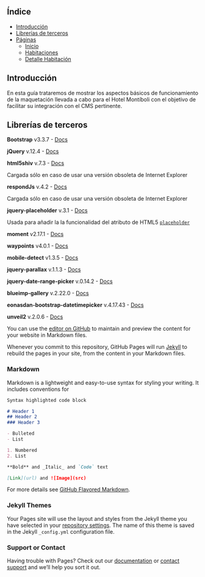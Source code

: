 ## Índice
- [Introducción](#introduccion)
- [Librerías de terceros](#librerias-de-terceros)
- [Páginas](#paginas)
    - [Inicio](#inicio)
    - [Habitaciones](#habitaciones)
    - [Detalle Habitación](#detalle-habitacion)


## Introducción

En esta guía trataremos de mostrar los aspectos básicos de funcionamiento de la maquetación llevada a cabo para el Hotel Montíboli con el objetivo de facilitar su integración con el CMS pertinente.

## Librerías de terceros

**Bootstrap** v3.3.7 - [Docs]()

**jQuery** v.12.4 - [Docs]()

**html5shiv** v.7.3 - [Docs]()

Cargada sólo en caso de usar una versión obsoleta de Internet Explorer

**respondJs** v.4.2 - [Docs]()

Cargada sólo en caso de usar una versión obsoleta de Internet Explorer

**jquery-placeholder** v.3.1 - [Docs]()

Usada para añadir la la funcionalidad del atributo de HTML5 [`placeholder`](http://www.anerbarrena.com/placeholder-html5-3971/)

**moment** v2.17.1 - [Docs]()

**waypoints** v4.0.1 - [Docs]()

**mobile-detect** v1.3.5 - [Docs]()

**jquery-parallax** v.1.1.3 - [Docs](https://github.com/IanLunn/jQuery-Parallax)

**jquery-date-range-picker** v.0.14.2 - [Docs](https://github.com/longbill/jquery-date-range-picker)

**blueimp-gallery** v.2.22.0 - [Docs]()

**eonasdan-bootstrap-datetimepicker** v.4.17.43 - [Docs]()

**unveil2** v.2.0.6 - [Docs]()


You can use the [editor on GitHub](https://github.com/AtoomStudio/montiboli-docs/edit/master/index.md) to maintain and preview the content for your website in Markdown files.

Whenever you commit to this repository, GitHub Pages will run [Jekyll](https://jekyllrb.com/) to rebuild the pages in your site, from the content in your Markdown files.

### Markdown

Markdown is a lightweight and easy-to-use syntax for styling your writing. It includes conventions for

```markdown
Syntax highlighted code block

# Header 1
## Header 2
### Header 3

- Bulleted
- List

1. Numbered
2. List

**Bold** and _Italic_ and `Code` text

[Link](url) and ![Image](src)
```

For more details see [GitHub Flavored Markdown](https://guides.github.com/features/mastering-markdown/).

### Jekyll Themes

Your Pages site will use the layout and styles from the Jekyll theme you have selected in your [repository settings](https://github.com/AtoomStudio/montiboli-docs/settings). The name of this theme is saved in the Jekyll `_config.yml` configuration file.

### Support or Contact

Having trouble with Pages? Check out our [documentation](https://help.github.com/categories/github-pages-basics/) or [contact support](https://github.com/contact) and we’ll help you sort it out.
